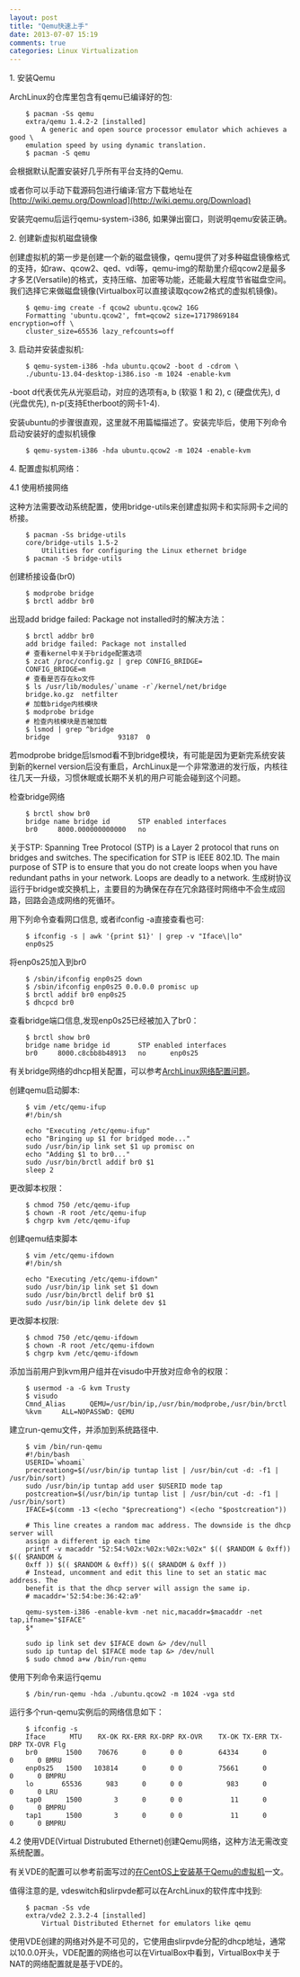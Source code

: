 ```yaml
---
layout: post
title: "Qemu快速上手"
date: 2013-07-07 15:19
comments: true
categories: Linux Virtualization
---
```

1\. 安装Qemu

ArchLinux的仓库里包含有qemu已编译好的包:

```
	$ pacman -Ss qemu
	extra/qemu 1.4.2-2 [installed]
	    A generic and open source processor emulator which achieves a good \
	emulation speed by using dynamic translation.
	$ pacman -S qemu
```

会根据默认配置安装好几乎所有平台支持的Qemu.

或者你可以手动下载源码包进行编译:官方下载地址在[http://wiki.qemu.org/Download](http://wiki.qemu.org/Download)

安装完qemu后运行qemu-system-i386, 如果弹出窗口，则说明qemu安装正确。

2\. 创建新虚拟机磁盘镜像

创建虚拟机的第一步是创建一个新的磁盘镜像，qemu提供了对多种磁盘镜像格式的支持，如raw、qcow2、qed、vdi等，qemu-img的帮助里介绍qcow2是最多才多艺(Versatile)的格式，支持压缩、加密等功能，还能最大程度节省磁盘空间。我们选择它来做磁盘镜像(Virtualbox可以直接读取qcow2格式的虚拟机镜像)。

```
	$ qemu-img create -f qcow2 ubuntu.qcow2 16G
	Formatting 'ubuntu.qcow2', fmt=qcow2 size=17179869184 encryption=off \
	cluster_size=65536 lazy_refcounts=off 
```

3\. 启动并安装虚拟机:

```
	$ qemu-system-i386 -hda ubuntu.qcow2 -boot d -cdrom \
	./ubuntu-13.04-desktop-i386.iso -m 1024 -enable-kvm
```

-boot d代表优先从光驱启动，对应的选项有a, b (软驱 1 和 2), c (硬盘优先), d (光盘优先), n-p(支持Etherboot的网卡1-4).

安装ubuntu的步骤很直观，这里就不用篇幅描述了。安装完毕后，使用下列命令启动安装好的虚拟机镜像

```
	$ qemu-system-i386 -hda ubuntu.qcow2 -m 1024 -enable-kvm
```

4\. 配置虚拟机网络：

4\.1 使用桥接网络

这种方法需要改动系统配置，使用bridge-utils来创建虚拟网卡和实际网卡之间的桥接。

```
	$ pacman -Ss bridge-utils
	core/bridge-utils 1.5-2
	    Utilities for configuring the Linux ethernet bridge
	$ pacman -S bridge-utils
```

创建桥接设备(br0)

```
	$ modprobe bridge
	$ brctl addbr br0
```

出现add bridge failed: Package not installed时的解决方法：

```
	$ brctl addbr br0
	add bridge failed: Package not installed
	# 查看kernel中关于bridge配置选项
	$ zcat /proc/config.gz | grep CONFIG_BRIDGE=
	CONFIG_BRIDGE=m
	# 查看是否存在ko文件
	$ ls /usr/lib/modules/`uname -r`/kernel/net/bridge
	bridge.ko.gz  netfilter
	# 加载bridge内核模块
	$ modprobe bridge
	# 检查内核模块是否被加载
	$ lsmod | grep ^bridge
	bridge                 93187  0 
```

若modprobe bridge后lsmod看不到bridge模块，有可能是因为更新完系统安装到新的kernel version后没有重启，ArchLinux是一个非常激进的发行版，内核往往几天一升级，习惯休眠或长期不关机的用户可能会碰到这个问题。

检查bridge网络

```
	$ brctl show br0
	bridge name	bridge id		STP enabled	interfaces
	br0		8000.000000000000	no
```

关于STP:
Spanning Tree Protocol (STP) is a Layer 2 protocol that runs on bridges and
switches. The specification for STP is IEEE 802.1D. The main purpose of STP is
to ensure that you do not create loops when you have redundant paths in your
network. Loops are deadly to a network.
生成树协议运行于bridge或交换机上，主要目的为确保在存在冗余路径时网络中不会生成回路，回路会造成网络的死循环。

用下列命令查看网口信息, 或者ifconfig -a直接查看也可:

```
	$ ifconfig -s | awk '{print $1}' | grep -v "Iface\|lo"
	enp0s25
```

将enp0s25加入到br0

```
	$ /sbin/ifconfig enp0s25 down
	$ /sbin/ifconfig enp0s25 0.0.0.0 promisc up
	$ brctl addif br0 enp0s25
	$ dhcpcd br0
```

查看bridge端口信息,发现enp0s25已经被加入了br0：

```
	$ brctl show br0
	bridge name	bridge id		STP enabled	interfaces
	br0		8000.c8cbb8b48913	no		enp0s25
```

有关bridge网络的dhcp相关配置，可以参考[ArchLinux网络配置问题](http://Tomcat.no-ip.biz/blog/2013/07/07/archlinuxwang-luo-pei-zhi-wen-ti/)。


创建qemu启动脚本:

```
	$ vim /etc/qemu-ifup
	#!/bin/sh
	  
	echo "Executing /etc/qemu-ifup"
	echo "Bringing up $1 for bridged mode..."
	sudo /usr/bin/ip link set $1 up promisc on
	echo "Adding $1 to br0..."
	sudo /usr/bin/brctl addif br0 $1
	sleep 2
```

更改脚本权限：

```
	$ chmod 750 /etc/qemu-ifup 
	$ chown -R root /etc/qemu-ifup 
	$ chgrp kvm /etc/qemu-ifup 
```

创建qemu结束脚本

```
	$ vim /etc/qemu-ifdown
	#!/bin/sh
	 
	echo "Executing /etc/qemu-ifdown"
	sudo /usr/bin/ip link set $1 down
	sudo /usr/bin/brctl delif br0 $1
	sudo /usr/bin/ip link delete dev $1
```

更改脚本权限:

```
	$ chmod 750 /etc/qemu-ifdown 
	$ chown -R root /etc/qemu-ifdown 
	$ chgrp kvm /etc/qemu-ifdown 
```

添加当前用户到kvm用户组并在visudo中开放对应命令的权限：

```
	$ usermod -a -G kvm Trusty
	$ visudo
	Cmnd_Alias      QEMU=/usr/bin/ip,/usr/bin/modprobe,/usr/bin/brctl
	%kvm     ALL=NOPASSWD: QEMU
```

建立run-qemu文件，并添加到系统路径中.

```
	$ vim /bin/run-qemu
	#!/bin/bash
	USERID=`whoami`
	precreationg=$(/usr/bin/ip tuntap list | /usr/bin/cut -d: -f1 | /usr/bin/sort)
	sudo /usr/bin/ip tuntap add user $USERID mode tap
	postcreation=$(/usr/bin/ip tuntap list | /usr/bin/cut -d: -f1 | /usr/bin/sort)
	IFACE=$(comm -13 <(echo "$precreationg") <(echo "$postcreation"))
	
	# This line creates a random mac address. The downside is the dhcp server will
	assign a different ip each time
	printf -v macaddr "52:54:%02x:%02x:%02x:%02x" $(( $RANDOM & 0xff)) $(( $RANDOM &
	0xff )) $(( $RANDOM & 0xff)) $(( $RANDOM & 0xff ))
	# Instead, uncomment and edit this line to set an static mac address. The
	benefit is that the dhcp server will assign the same ip.
	# macaddr='52:54:be:36:42:a9'
	  
	qemu-system-i386 -enable-kvm -net nic,macaddr=$macaddr -net tap,ifname="$IFACE"
	$*
	  
	sudo ip link set dev $IFACE down &> /dev/null
	sudo ip tuntap del $IFACE mode tap &> /dev/null 
	$ sudo chmod a+w /bin/run-qemu
```

使用下列命令来运行qemu

```
	$ /bin/run-qemu -hda ./ubuntu.qcow2 -m 1024 -vga std
```

运行多个run-qemu实例后的网络信息如下：

```
	$ ifconfig -s
	Iface      MTU    RX-OK RX-ERR RX-DRP RX-OVR    TX-OK TX-ERR TX-DRP TX-OVR Flg
	br0       1500    70676      0      0 0         64334      0      0      0 BMRU
	enp0s25   1500   103814      0      0 0         75661      0      0      0 BMPRU
	lo       65536      983      0      0 0           983      0      0      0 LRU
	tap0      1500        3      0      0 0            11      0      0      0 BMPRU
	tap1      1500        3      0      0 0            11      0      0      0 BMPRU
```

	
4\.2 使用VDE(Virtual Distrubuted Ethernet)创建Qemu网络，这种方法无需改变系统配置。

有关VDE的配置可以参考前面写过的[在CentOS上安装基于Qemu的虚拟机](http://Tomcat.no-ip.biz/blog/2013/07/04/zai-centosshang-an-zhuang-ji-yu-qemude-xu-ni-ji/)一文。

值得注意的是, vdeswitch和slirpvde都可以在ArchLinux的软件库中找到:

```
	$ pacman -Ss vde
	extra/vde2 2.3.2-4 [installed]
	    Virtual Distributed Ethernet for emulators like qemu
```

使用VDE创建的网络对外是不可见的，它使用由slirpvde分配的dhcp地址，通常以10.0.0开头，VDE配置的网络也可以在VirtualBox中看到，VirtualBox中关于NAT的网络配置就是基于VDE的。
